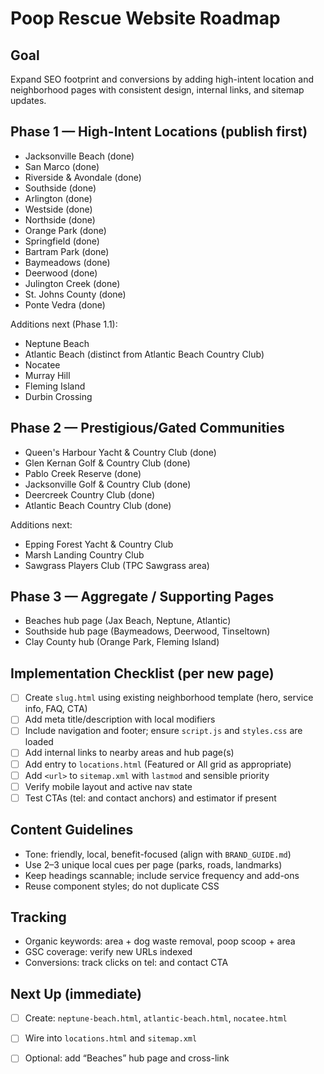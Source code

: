 # Poop Rescue Website Roadmap

## Goal
Expand SEO footprint and conversions by adding high-intent location and neighborhood pages with consistent design, internal links, and sitemap updates.

## Phase 1 — High-Intent Locations (publish first)
- Jacksonville Beach (done)
- San Marco (done)
- Riverside & Avondale (done)
- Southside (done)
- Arlington (done)
- Westside (done)
- Northside (done)
- Orange Park (done)
- Springfield (done)
- Bartram Park (done)
- Baymeadows (done)
- Deerwood (done)
- Julington Creek (done)
- St. Johns County (done)
- Ponte Vedra (done)

Additions next (Phase 1.1):
- Neptune Beach
- Atlantic Beach (distinct from Atlantic Beach Country Club)
- Nocatee
- Murray Hill
- Fleming Island
- Durbin Crossing

## Phase 2 — Prestigious/Gated Communities
- Queen's Harbour Yacht & Country Club (done)
- Glen Kernan Golf & Country Club (done)
- Pablo Creek Reserve (done)
- Jacksonville Golf & Country Club (done)
- Deercreek Country Club (done)
- Atlantic Beach Country Club (done)

Additions next:
- Epping Forest Yacht & Country Club
- Marsh Landing Country Club
- Sawgrass Players Club (TPC Sawgrass area)

## Phase 3 — Aggregate / Supporting Pages
- Beaches hub page (Jax Beach, Neptune, Atlantic)
- Southside hub page (Baymeadows, Deerwood, Tinseltown)
- Clay County hub (Orange Park, Fleming Island)

## Implementation Checklist (per new page)
- [ ] Create `slug.html` using existing neighborhood template (hero, service info, FAQ, CTA)
- [ ] Add meta title/description with local modifiers
- [ ] Include navigation and footer; ensure `script.js` and `styles.css` are loaded
- [ ] Add internal links to nearby areas and hub page(s)
- [ ] Add entry to `locations.html` (Featured or All grid as appropriate)
- [ ] Add `<url>` to `sitemap.xml` with `lastmod` and sensible priority
- [ ] Verify mobile layout and active nav state
- [ ] Test CTAs (tel: and contact anchors) and estimator if present

## Content Guidelines
- Tone: friendly, local, benefit-focused (align with `BRAND_GUIDE.md`)
- Use 2–3 unique local cues per page (parks, roads, landmarks)
- Keep headings scannable; include service frequency and add-ons
- Reuse component styles; do not duplicate CSS

## Tracking
- Organic keywords: area + dog waste removal, poop scoop + area
- GSC coverage: verify new URLs indexed
- Conversions: track clicks on tel: and contact CTA

## Next Up (immediate)
- [ ] Create: `neptune-beach.html`, `atlantic-beach.html`, `nocatee.html`
- [ ] Wire into `locations.html` and `sitemap.xml`
- [ ] Optional: add “Beaches” hub page and cross-link

